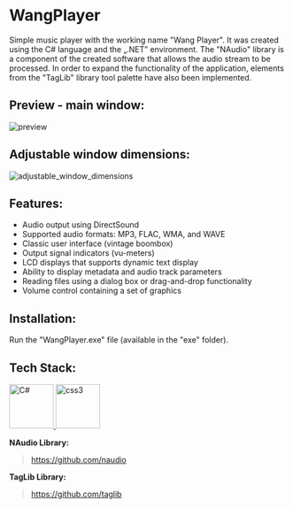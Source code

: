 # WangPlayer

Simple music player with the working name "Wang Player". It was created using the C# language and the „.NET” environment. The "NAudio" library is a component of the created software that allows the audio stream to be processed. In order to expand the functionality of the application, elements from the "TagLib" library tool palette have also been implemented.

## Preview - main window:

![preview](https://user-images.githubusercontent.com/116505961/197891209-e994497f-6a5e-4d55-8cdc-14fa59adfb38.gif)

## Adjustable window dimensions:

![adjustable_window_dimensions](https://user-images.githubusercontent.com/116505961/205786009-4e4ce26b-d6ff-4aa6-9ffb-a0a7bc58a990.gif)

## Features:

- Audio output using DirectSound
- Supported audio formats: MP3, FLAC, WMA, and WAVE
- Classic user interface (vintage boombox)
- Output signal indicators (vu-meters)
- LCD displays that supports dynamic text display
- Ability to display metadata and audio track parameters
- Reading files using a dialog box or drag-and-drop functionality
- Volume control containing a set of graphics

## Installation:

Run the "WangPlayer.exe" file (available in the "exe" folder).

## Tech Stack:

<p align="left"> <a href="https://www.w3schools.com/cs/index.php/" target="_blank" rel="noreferrer"> <img src="https://seeklogo.com/images/C/c-sharp-c-logo-02F17714BA-seeklogo.com.png" alt="C#" width="80" height="80"/> </a> <a href="https://www.w3schools.com/cs/" target="_blank" rel="noreferrer"> </a> <a href="http://www.w3schools.me/aspnetcore/asp-net-core-tutorial" target="_blank" rel="noreferrer"> <img src="https://upload.wikimedia.org/wikipedia/commons/thumb/e/ee/.NET_Core_Logo.svg/768px-.NET_Core_Logo.svg.png" alt="css3" width="80" height="80"/> </a>

**NAudio Library:** 

> https://github.com/naudio

**TagLib Library:** 

> https://github.com/taglib
